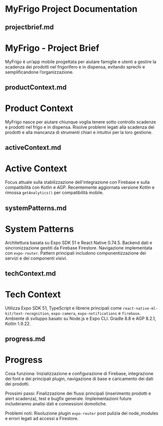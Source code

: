 # MyFrigo Project Documentation

## projectbrief.md
# MyFrigo - Project Brief
MyFrigo è un’app mobile progettata per aiutare famiglie e utenti a gestire la scadenza dei prodotti nel frigorifero e in dispensa, evitando sprechi e semplificandone l’organizzazione.

## productContext.md
# Product Context
MyFrigo nasce per aiutare chiunque voglia tenere sotto controllo scadenze e prodotti nel frigo e in dispensa. Risolve problemi legati alla scadenza dei prodotti e alla mancanza di strumenti chiari e intuitivi per la loro gestione.

## activeContext.md
# Active Context
Focus attuale sulla stabilizzazione dell'integrazione con Firebase e sulla compatibilità con Kotlin e AGP. Recentemente aggiornata versione Kotlin e rimossa `getAnalytics()` per compatibilità mobile.

## systemPatterns.md
# System Patterns
Architettura basata su Expo SDK 51 e React Native 0.74.5. Backend dati e sincronizzazione gestiti da Firebase Firestore. Navigazione implementata con `expo-router`. Pattern principali includono componentizzazione dei servizi e dei componenti visivi.

## techContext.md
# Tech Context
Utilizza Expo SDK 51, TypeScript e librerie principali come `react-native-ml-kit/text-recognition`, `expo-camera`, `expo-notifications` e `firebase`. Ambiente di sviluppo basato su Node.js e Expo CLI. Gradle 8.8 e AGP 8.2.1, Kotlin 1.9.22.

## progress.md
# Progress
Cosa funziona: Inizializzazione e configurazione di Firebase, integrazione dei font e dei principali plugin, navigazione di base e caricamento dei dati dei prodotti.

Prossimi passi: Finalizzazione dei flussi principali (inserimento prodotti e alert scadenza), test e bugfix generale. Implementazioni future includeranno analisi dati e connessioni domotiche.

Problemi noti: Risoluzione plugin `expo-router` post pulizia dei node_modules e errori legati ad accessi a Firestore.

